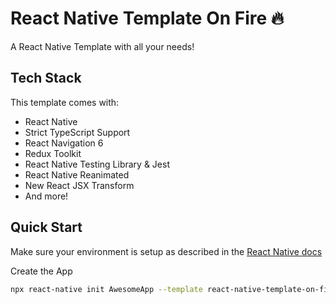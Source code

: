 # React Native Template On Fire 🔥

A React Native Template with all your needs!

## Tech Stack

This template comes with:

- React Native
- Strict TypeScript Support
- React Navigation 6
- Redux Toolkit
- React Native Testing Library & Jest
- React Native Reanimated
- New React JSX Transform
- And more!

## Quick Start

Make sure your environment is setup as described in the [React Native docs](https://reactnative.dev/docs/environment-setup)

Create the App

```sh
npx react-native init AwesomeApp --template react-native-template-on-fire
```
